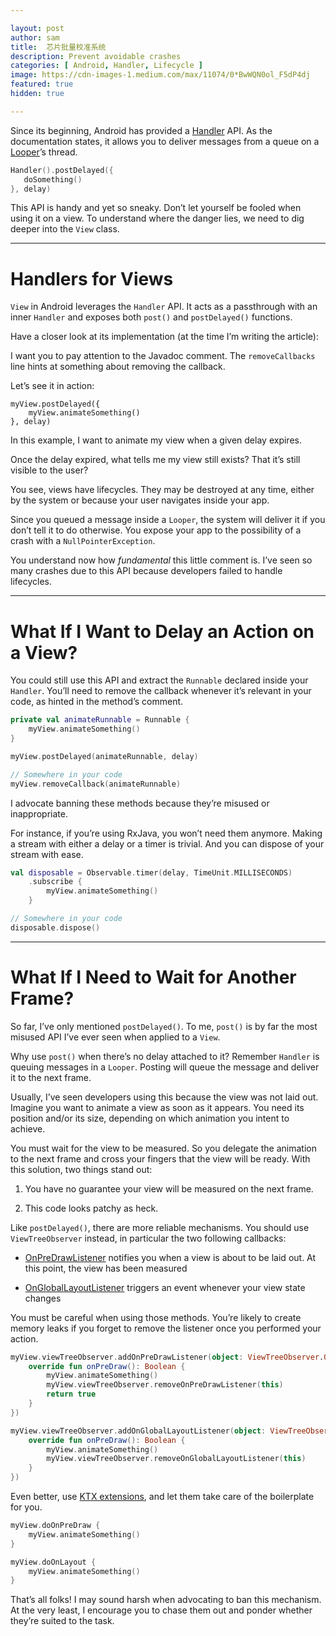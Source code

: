 ```yaml
---

layout: post
author: sam
title:  芯片批量校准系统
description: Prevent avoidable crashes
categories: [ Android, Handler, Lifecycle ]
image: https://cdn-images-1.medium.com/max/11074/0*BwWQN0ol_F5dP4dj
featured: true
hidden: true

---
```


Since its beginning, Android has provided a [Handler](https://developer.android.com/reference/android/os/Handler) API. As the documentation states, it allows you to deliver messages from a queue on a [Looper](https://developer.android.com/reference/android/os/Looper)’s thread.

```kotlin
Handler().postDelayed({
   doSomething()
}, delay)
```

This API is handy and yet so sneaky. Don’t let yourself be fooled when using it on a view. To understand where the danger lies, we need to dig deeper into the `View` class.

---

# Handlers for Views

`View` in Android leverages the `Handler` API. It acts as a passthrough with an inner `Handler` and exposes both `post()` and `postDelayed()` functions.

Have a closer look at its implementation (at the time I’m writing the article):

<script src="https://gist.github.com/StephenVinouze/63ac5307d5f0ea4c9aa47aa76c7881cc.js" charset="utf-8"></script>

I want you to pay attention to the Javadoc comment. The `removeCallbacks` line hints at something about removing the callback.

Let’s see it in action:

```
myView.postDelayed({
    myView.animateSomething()
}, delay)
```

In this example, I want to animate my view when a given delay expires.

Once the delay expired, what tells me my view still exists? That it’s still visible to the user?

You see, views have lifecycles. They may be destroyed at any time, either by the system or because your user navigates inside your app.

Since you queued a message inside a `Looper`, the system will deliver it if you don’t tell it to do otherwise. You expose your app to the possibility of a crash with a `NullPointerException`.

You understand now how *fundamental* this little comment is. I’ve seen so many crashes due to this API because developers failed to handle lifecycles.

---

# What If I Want to Delay an Action on a View?

You could still use this API and extract the `Runnable` declared inside your `Handler`. You’ll need to remove the callback whenever it’s relevant in your code, as hinted in the method’s comment.

```kotlin
private val animateRunnable = Runnable {
    myView.animateSomething()
}

myView.postDelayed(animateRunnable, delay)

// Somewhere in your code
myView.removeCallback(animateRunnable)
```

I advocate banning these methods because they’re misused or inappropriate.

For instance, if you’re using RxJava, you won’t need them anymore. Making a stream with either a delay or a timer is trivial. And you can dispose of your stream with ease.

```kotlin
val disposable = Observable.timer(delay, TimeUnit.MILLISECONDS)
    .subscribe {
        myView.animateSomething()
    }

// Somewhere in your code
disposable.dispose()
```

---

# What If I Need to Wait for Another Frame?

So far, I’ve only mentioned `postDelayed()`. To me, `post()` is by far the most misused API I’ve ever seen when applied to a `View`.

Why use `post()` when there’s no delay attached to it? Remember `Handler` is queuing messages in a `Looper`. Posting will queue the message and deliver it to the next frame.

Usually, I’ve seen developers using this because the view was not laid out. Imagine you want to animate a view as soon as it appears. You need its position and/or its size, depending on which animation you intent to achieve.

You must wait for the view to be measured. So you delegate the animation to the next frame and cross your fingers that the view will be ready. With this solution, two things stand out:

1. You have no guarantee your view will be measured on the next frame.

1. This code looks patchy as heck.

Like `postDelayed()`, there are more reliable mechanisms. You should use `ViewTreeObserver` instead, in particular the two following callbacks:

- [OnPreDrawListener](https://developer.android.com/reference/android/view/ViewTreeObserver.OnPreDrawListener) notifies you when a view is about to be laid out. At this point, the view has been measured

- [OnGlobalLayoutListener](https://developer.android.com/reference/android/view/ViewTreeObserver.OnGlobalLayoutListener) triggers an event whenever your view state changes

You must be careful when using those methods. You’re likely to create memory leaks if you forget to remove the listener once you performed your action.

```kotlin
myView.viewTreeObserver.addOnPreDrawListener(object: ViewTreeObserver.OnPreDrawListener {
    override fun onPreDraw(): Boolean {
        myView.animateSomething()
        myView.viewTreeObserver.removeOnPreDrawListener(this)
        return true
    }
})

myView.viewTreeObserver.addOnGlobalLayoutListener(object: ViewTreeObserver.OnGlobalLayoutListener {
    override fun onPreDraw(): Boolean {
        myView.animateSomething()
        myView.viewTreeObserver.removeOnGlobalLayoutListener(this)
    }
})
```

Even better, use [KTX extensions](https://developer.android.com/kotlin/ktx), and let them take care of the boilerplate for you.

```kotlin
myView.doOnPreDraw {
    myView.animateSomething()
}

myView.doOnLayout {
    myView.animateSomething()
}
```

That’s all folks! I may sound harsh when advocating to ban this mechanism. At the very least, I encourage you to chase them out and ponder whether they’re suited to the task.
